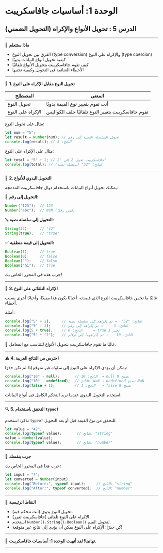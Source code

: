 # الوحدة 1: أساسيات جافاسكريبت

## الدرس 5 : تحويل الأنواع والإكراه (التحويل الضمني)

---

🧠 **ماذا ستتعلم**
*	الفرق بين تحويل النوع (type conversion) والإكراه على النوع (type coercion)
*	كيفية تحويل أنواع البيانات يدويًا
*	كيف تقوم جافاسكريبت بتحويل الأنواع تلقائيًا
*	الأخطاء الشائعة في التحويل وكيفية تجنبها

---

🔄 **1. تحويل النوع مقابل الإكراه على النوع**

| المصطلح          | المعنى                                                            |
|------------------|-------------------------------------------------------------------|
| تحويل النوع      | أنت تقوم بتغيير نوع القيمة يدويًا                                 |
| الإكراه على النوع | تقوم جافاسكريبت بتغيير النوع تلقائيًا خلف الكواليس                |

مثال على تحويل النوع:
```javascript
let num = "5";
let result = Number(num); // تحويل السلسلة النصية إلى رقم
console.log(result); // الناتج: 5
```

مثال على الإكراه على النوع:
```javascript
let total = "5" + 2; // جافاسكريبت تحول 2 إلى "2"
console.log(total); // الناتج: "52" (سلسلة نصية)
```

---

🔧 **2. التحويل اليدوي للأنواع**

يمكنك تحويل أنواع البيانات باستخدام دوال جافاسكريبت المدمجة:

🔢 **التحويل إلى رقم:**
```javascript
Number("123");  // 123
Number("abc");  // NaN (ليس رقمًا)
```

🔤 **التحويل إلى سلسلة نصية:**
```javascript
String(42);     // "42"
String(true);   // "true"
```

✅ **التحويل إلى قيمة منطقية:**
```javascript
Boolean(1);     // true
Boolean(0);     // false
Boolean("");    // false
Boolean("hi");  // true
```

جرب هذه في المحرر الخاص بك!

---

🤖 **3. الإكراه التلقائي على النوع**

غالبًا ما تخمن جافاسكريبت النوع الذي قصدته. أحيانًا يكون هذا مفيدًا، وأحيانًا أخرى يسبب أخطاء.

أمثلة:
```javascript
console.log("5" + 2);     // الناتج: "52"  → تم إكراهه إلى سلسلة نصية
console.log("5" - 2);     // الناتج: 3     → تم إكراهه إلى رقم
console.log(5 + true);    // الناتج: 6     → true تعتبر 1
console.log("5" * "2");   // الناتج: 10    → تم إكراههما إلى أرقام
```

🧠 غالبًا ما تقوم جافاسكريبت بتحويل الأنواع لتتناسب مع المعامل.

---

⚠️ **4. احترس من النتائج الغريبة**

يمكن أن يؤدي الإكراه على النوع إلى سلوك غير متوقع إذا لم تكن حذرًا:
```javascript
console.log("10" - null);       // الناتج: 10  → null تصبح 0
console.log("10" - undefined);  // الناتج: NaN → undefined تصبح NaN
console.log(false + 1);         // الناتج: 1   → false تصبح 0
```

استخدم التحويل اليدوي عندما تريد التحكم الكامل في أنواع البيانات.

---

🔍 **5. التحقق باستخدام `typeof`**

تذكر: استخدم `typeof` للتحقق من نوع القيمة قبل أو بعد التحويل.
```javascript
let value = "42";
console.log(typeof value);       // الناتج: "string"
value = Number(value);
console.log(typeof value);       // الناتج: "number"
```

---

🧪 **جرب بنفسك**

جرب هذا في المحرر الخاص بك:
```javascript
let input = "7";
let converted = Number(input);
console.log("Before:", typeof input);     // الناتج: "string"
console.log("After:", typeof converted);  // الناتج: "number"
```

---

🧠 **النقاط الرئيسية**
*	تحويل النوع يدوي (أنت تتحكم فيه).
*	الإكراه على النوع تلقائي (جافاسكريبت تقرر).
*	استخدم `Number()`، `String()`، `Boolean()` لتحويل القيم.
*	كن حذرًا: الإكراه على النوع يمكن أن يؤدي إلى نتائج غير متوقعة!

---

🎉 **تهانينا! لقد أنهيت الوحدة 1: أساسيات جافاسكريبت.**

---